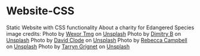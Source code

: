 # Website-CSS
Static Website with CSS functionality
About a charity for Edangered Species
image credits:
Photo by <a href="https://unsplash.com/@wexor?utm_source=unsplash&utm_medium=referral&utm_content=creditCopyText">Wexor Tmg</a> on <a href="https://unsplash.com/photos/brown-turtle-swimming-underwater-L-2p8fapOA8?utm_source=unsplash&utm_medium=referral&utm_content=creditCopyText">Unsplash</a>
Photo by <a href="https://unsplash.com/@dimitry_b?utm_source=unsplash&utm_medium=referral&utm_content=creditCopyText">Dimitry B</a> on <a href="https://unsplash.com/photos/brown-monkey-on-tree-branch-during-daytime-tRGqh8cHanA?utm_source=unsplash&utm_medium=referral&utm_content=creditCopyText">Unsplash</a>
Photo by <a href="https://unsplash.com/@davidclode?utm_source=unsplash&utm_medium=referral&utm_content=creditCopyText">David Clode</a> on <a href="https://unsplash.com/photos/gray-rhinoceros-parent-and-offspring-on-field-zsalJqyCY8M?utm_source=unsplash&utm_medium=referral&utm_content=creditCopyText">Unsplash</a>
Photo by <a href="https://unsplash.com/@campbellcreates?utm_source=unsplash&utm_medium=referral&utm_content=creditCopyText">Rebecca Campbell</a> on <a href="https://unsplash.com/photos/white-and-black-zebra-animal-nekkTZA7g74?utm_source=unsplash&utm_medium=referral&utm_content=creditCopyText">Unsplash</a>
Photo by <a href="https://unsplash.com/@tarrynm?utm_source=unsplash&utm_medium=referral&utm_content=creditCopyText">Tarryn Grignet</a> on <a href="https://unsplash.com/photos/a-panda-bear-sitting-in-the-grass-next-to-a-tree-1mTT38brtlg?utm_source=unsplash&utm_medium=referral&utm_content=creditCopyText">Unsplash</a>

      
